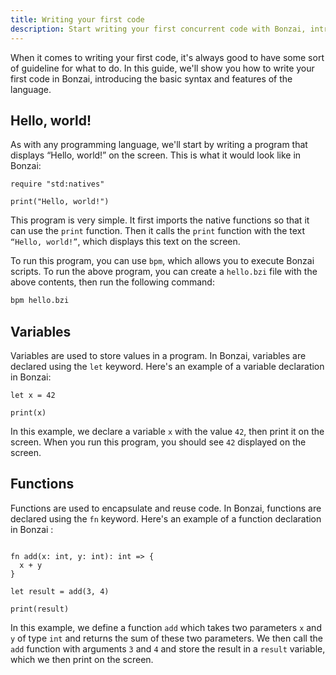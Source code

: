 ```yaml
---
title: Writing your first code
description: Start writing your first concurrent code with Bonzai, introducing the basic syntax and features.
---
```


When it comes to writing your first code, it's always good to have some sort of guideline for what to do. In this guide, we'll show you how to write your first code in Bonzai, introducing the basic syntax and features of the language.

## Hello, world!

As with any programming language, we'll start by writing a program that displays “Hello, world!” on the screen. This is what it would look like in Bonzai:

```bonzai
require "std:natives"

print("Hello, world!")
```

This program is very simple. It first imports the native functions so that it can use the `print` function. Then it calls the `print` function with the text `“Hello, world!”`, which displays this text on the screen.

To run this program, you can use `bpm`, which allows you to execute Bonzai scripts. To run the above program, you can create a `hello.bzi` file with the above contents, then run the following command:

```bash
bpm hello.bzi
```

## Variables

Variables are used to store values in a program. In Bonzai, variables are declared using the `let` keyword. Here's an example of a variable declaration in Bonzai:

```bonzai
let x = 42

print(x)
```

In this example, we declare a variable `x` with the value `42`, then print it on the screen. When you run this program, you should see `42` displayed on the screen.

## Functions

Functions are used to encapsulate and reuse code. In Bonzai, functions are declared using the `fn` keyword. Here's an example of a function declaration in Bonzai :

```bonzai

fn add(x: int, y: int): int => { 
  x + y
}

let result = add(3, 4)

print(result)
```

In this example, we define a function `add` which takes two parameters `x` and `y` of type `int` and returns the sum of these two parameters. We then call the `add` function with arguments `3` and `4` and store the result in a `result` variable, which we then print on the screen.
